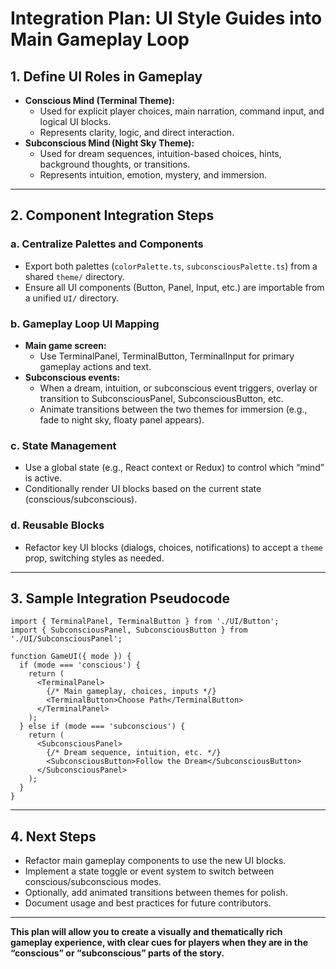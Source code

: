 # Integration Plan: UI Style Guides into Main Gameplay Loop

## 1. **Define UI Roles in Gameplay**
- **Conscious Mind (Terminal Theme):**
  - Used for explicit player choices, main narration, command input, and logical UI blocks.
  - Represents clarity, logic, and direct interaction.
- **Subconscious Mind (Night Sky Theme):**
  - Used for dream sequences, intuition-based choices, hints, background thoughts, or transitions.
  - Represents intuition, emotion, mystery, and immersion.

---

## 2. **Component Integration Steps**

### a. **Centralize Palettes and Components**
- Export both palettes (`colorPalette.ts`, `subconsciousPalette.ts`) from a shared `theme/` directory.
- Ensure all UI components (Button, Panel, Input, etc.) are importable from a unified `UI/` directory.

### b. **Gameplay Loop UI Mapping**
- **Main game screen:**  
  - Use TerminalPanel, TerminalButton, TerminalInput for primary gameplay actions and text.
- **Subconscious events:**  
  - When a dream, intuition, or subconscious event triggers, overlay or transition to SubconsciousPanel, SubconsciousButton, etc.
  - Animate transitions between the two themes for immersion (e.g., fade to night sky, floaty panel appears).

### c. **State Management**
- Use a global state (e.g., React context or Redux) to control which “mind” is active.
- Conditionally render UI blocks based on the current state (conscious/subconscious).

### d. **Reusable Blocks**
- Refactor key UI blocks (dialogs, choices, notifications) to accept a `theme` prop, switching styles as needed.

---

## 3. **Sample Integration Pseudocode**

```tsx
import { TerminalPanel, TerminalButton } from './UI/Button';
import { SubconsciousPanel, SubconsciousButton } from './UI/SubconsciousPanel';

function GameUI({ mode }) {
  if (mode === 'conscious') {
    return (
      <TerminalPanel>
        {/* Main gameplay, choices, inputs */}
        <TerminalButton>Choose Path</TerminalButton>
      </TerminalPanel>
    );
  } else if (mode === 'subconscious') {
    return (
      <SubconsciousPanel>
        {/* Dream sequence, intuition, etc. */}
        <SubconsciousButton>Follow the Dream</SubconsciousButton>
      </SubconsciousPanel>
    );
  }
}
```

---

## 4. **Next Steps**
- Refactor main gameplay components to use the new UI blocks.
- Implement a state toggle or event system to switch between conscious/subconscious modes.
- Optionally, add animated transitions between themes for polish.
- Document usage and best practices for future contributors.

---

**This plan will allow you to create a visually and thematically rich gameplay experience, with clear cues for players when they are in the “conscious” or “subconscious” parts of the story.**
